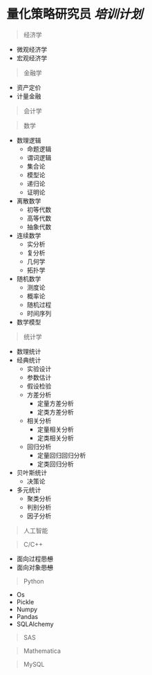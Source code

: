 # 量化策略研究员 *培训计划*

> 经济学

- 微观经济学
- 宏观经济学

> 金融学

- 资产定价
- 计量金融

> 会计学

> 数学

- 数理逻辑
  - 命题逻辑
  - 谓词逻辑
  - 集合论
  - 模型论
  - 递归论
  - 证明论
- 离散数学
  - 初等代数
  - 高等代数
  - 抽象代数
- 连续数学
  - 实分析
  - 复分析
  - 几何学
  - 拓扑学
- 随机数学
  - 测度论
  - 概率论
  - 随机过程
  - 时间序列
- 数学模型

> 统计学

- 数理统计
- 经典统计
  - 实验设计
  - 参数估计
  - 假设检验
  - 方差分析
    - 定量方差分析
    - 定类方差分析
  - 相关分析
    - 定量相关分析
    - 定类相关分析
  - 回归分析
    - 定量回归回归分析
    - 定类回归分析
- 贝叶斯统计
  - 决策论
- 多元统计
  - 聚类分析
  - 判别分析
  - 因子分析

> 人工智能

> C/C++

- 面向过程~~思想~~
- 面向对象~~思想~~

> Python

- Os
- Pickle
- Numpy
- Pandas
- SQLAlchemy

> SAS

> Mathematica

> MySQL

